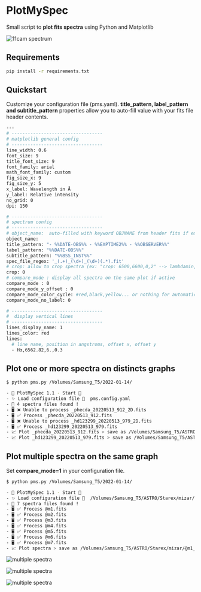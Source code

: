 # PlotMySpec
Small script to __plot fits spectra__ using Python and Matplotlib

![11cam spectrum](https://guillaumebertrand.notion.site/image/https%3A%2F%2Fs3-us-west-2.amazonaws.com%2Fsecure.notion-static.com%2Fb0ab911c-ebf2-485b-90cc-7abda355c68b%2F_11cam_20220516_92_plot.png?table=block&id=8c44c4d1-9b7f-418f-b6b9-56ad589a4f26&spaceId=7d247eda-d75c-46b1-bab6-a26d366d8605&width=2000&userId=&cache=v2)

## Requirements 
```bash
pip install -r requirements.txt
```

## Quickstart

Customize your configuration file (pms.yaml).
__title_pattern, label_pattern and subtitle_pattern__ properties allow you to auto-fill value with your fits file header contents.

```bash
---
# ----------------------------------
# matplotlib general config
# ----------------------------------
line_width: 0.6
font_size: 9
title_font_size: 9
font_family: arial
math_font_family: custom
fig_size_x: 9
fig_size_y: 5
x_label: Wavelength in Å
y_label: Relative intensity
no_grid: 0
dpi: 150

# ----------------------------------
# spectrum config
# ----------------------------------
# object_name:  auto-filled with keyword OBJNAME from header fits if empty
object_name: 
title_pattern: "- %%DATE-OBS%% - %%EXPTIME2%% - %%OBSERVER%%"
label_pattern: "%%DATE-OBS%%"
subtitle_pattern: "%%BSS_INST%%"
spec_file_regex: '_(.+)_(\d+)_(\d+)(.*).fit'
# crop: allow to crop spectra (ex: "crop: 6500,6600,0,2" --> lambdamin,lambdamax,fluxmin,fluxmax )
crop: 0
# compare_mode : display all spectra on the same plot if active
compare_mode : 0
compare_mode_y_offset : 0
compare_mode_color_cycle: #red,black,yellow... or nothing for automatic mode
compare_mode_no_label: 0

# ----------------------------------
#  display vertical lines
# ----------------------------------
lines_display_name: 1
lines_color: red
lines: 
  # line name, position in angstroms, offset x, offset y
  - Hα,6562.82,6.,0.3
```

## Plot one or more spectra on distincts graphs

```bash
$ python pms.py /Volumes/Samsung_T5/2022-01-14/ 

- 🚀 PlotMySpec 1.1 - Start 🚀
- ✨ Load configuration file 🔧  pms.config.yaml
- 📁 4 spectra files found !
- 🖥 ❌ Unable to process _phecda_20220513_912_2D.fits
- 🖥 ✅ Process _phecda_20220513_912.fits
- 🖥 ❌ Unable to process _hd123299_20220513_979_2D.fits
- 🖥 ✅ Process _hd123299_20220513_979.fits
- 📈 Plot _phecda_20220513_912.fits > save as /Volumes/Samsung_T5/ASTRO/Starex/2022-05-14/_phecda_20220513_912_hd_plot.png
- 📈 Plot _hd123299_20220513_979.fits > save as /Volumes/Samsung_T5/ASTRO/Starex/2022-05-14/_hd123299_20220513_979_hd_plot.png
```

## Plot multiple spectra on the same graph

Set __compare_mode=1__ in your configuration file.

```bash
$ python pms.py /Volumes/Samsung_T5/2022-01-14/ 

- 🚀 PlotMySpec 1.1 - Start 🚀
- ✨ Load configuration file 🔧  /Volumes/Samsung_T5/ASTRO/Starex/mizar/pms.config.yaml
- 📁 7 spectra files found !
- 🖥 ✅ Process @m1.fits
- 🖥 ✅ Process @m2.fits
- 🖥 ✅ Process @m3.fits
- 🖥 ✅ Process @m4.fits
- 🖥 ✅ Process @m5.fits
- 🖥 ✅ Process @m6.fits
- 🖥 ✅ Process @m7.fits
- 📈 Plot spectra > save as /Volumes/Samsung_T5/ASTRO/Starex/mizar/@m1_group_hd_plot.png
```

![multiple spectra](http://www.astrosurf.com/uploads/monthly_2022_05/_sheliak_20220520_956_group_plot.png.2991b5a388ae1a37891d57211ca967dc.png)


![multiple spectra](https://www.notion.so/image/https%3A%2F%2Fs3-us-west-2.amazonaws.com%2Fsecure.notion-static.com%2F39b32ff5-a445-4bb0-bd0b-a184f4da0c2d%2Fm1_group_plot.png?id=3c2eeaa8-bc58-47e3-9bb0-b5d7d6493cd8&table=block&spaceId=7d247eda-d75c-46b1-bab6-a26d366d8605&width=2000&userId=5d8ddb97-4aa9-4c82-b8c6-1928cd30ab12&cache=v2)

![multiple spectra](https://www.notion.so/image/https%3A%2F%2Fs3-us-west-2.amazonaws.com%2Fsecure.notion-static.com%2F61475ef3-1ce4-441e-bc55-a0908d90512d%2Fok_hd123299_20220513_979_group_plot.png?id=10488798-79db-4d9f-9af5-6c4b25ba09ef&table=block&spaceId=7d247eda-d75c-46b1-bab6-a26d366d8605&width=2000&userId=5d8ddb97-4aa9-4c82-b8c6-1928cd30ab12&cache=v2)


